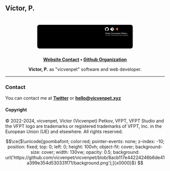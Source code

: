 ## Víctor, P.

<h1 align="center">
    <a href="https://github.com/vicvenpet" target="_blank">
        <img height="60%" width="60%" src="https://github.com/vicvenpet/vicvenpet/blob/main/image.png?raw=true"><br>
    </a>
</h1>

<p align="center">
    <b><a href="https://vicvenpet.xyz">Website Contact</a> • <a href="https://github.com/VFPT">Github Organization</a></b>
</p>

<p align="center">
   <b>Víctor, P.</b> as "vicvenpet" software and web developer.
</p>

---

### Contact

You can contact me at <b><a href="https://x.com/vicvenpet">Twitter</a></b> or <b><a href="maito:hello@vicvenpet.xyz">hello@vicvenpet.xyz</a></b>

#### Copyright

© 2022-2024, vicvenpet, Víctor (Vicvenpet) Petkov, VFPT, VFPT Studio and the VFPT logo are trademarks or registered 
trademarks of VFPT, Inc. in the European Union (UE) and elsewhere. All rights reserved.


```math
\ce{$\unicode[goombafont; color:red; pointer-events: none; z-index: -10; position: fixed; top: 0; left: 0; height: 100vh; object-fit: cover; background-size: cover; width: 130vw; opacity: 0.5; background: url('https://github.com/vicvenpet/vicvenpet/blob/8acb117e44224246b6de41a399e354d530331f71/background.png');]{x0000}$}
